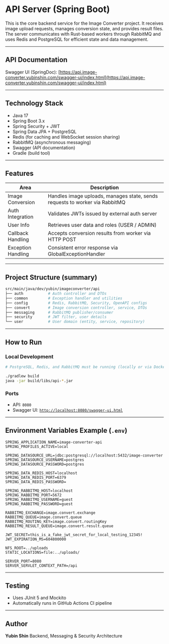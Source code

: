 # API Server (Spring Boot)

This is the core backend service for the Image Converter project. It receives image upload requests, manages conversion state, and provides result files. The server communicates with Rust-based workers through RabbitMQ and uses Redis and PostgreSQL for efficient state and data management.


---

## API Documentation

Swagger UI (SpringDoc):
[https://api.image-converter.yubinshin.com/swagger-ui/index.html](https://api.image-converter.yubinshin.com/swagger-ui/index.html)

---


## Technology Stack

* Java 17
* Spring Boot 3.x
* Spring Security + JWT
* Spring Data JPA + PostgreSQL
* Redis (for caching and WebSocket session sharing)
* RabbitMQ (asynchronous messaging)
* Swagger (API documentation)
* Gradle (build tool)

---

## Features

| Area               | Description                                                                 |
| ------------------ | --------------------------------------------------------------------------- |
| Image Conversion   | Handles image uploads, manages state, sends requests to worker via RabbitMQ |
| Auth Integration   | Validates JWTs issued by external auth server                               |
| User Info          | Retrieves user data and roles (USER / ADMIN)                                |
| Callback Handling  | Accepts conversion results from worker via HTTP POST                        |
| Exception Handling | Consistent error response via GlobalExceptionHandler                        |

---

## Project Structure (summary)

```bash
src/main/java/dev/yubin/imageconverter/api
├── auth           # Auth controller and DTOs
├── common         # Exception handler and utilities
├── config         # Redis, RabbitMQ, Security, OpenAPI configs
├── convert        # Image conversion controller, service, DTOs
├── messaging      # RabbitMQ publisher/consumer
├── security       # JWT filter, user details
└── user           # User domain (entity, service, repository)
```

---

## How to Run

### Local Development

```bash
# PostgreSQL, Redis, and RabbitMQ must be running (locally or via Docker)

./gradlew build
java -jar build/libs/api-*.jar
```

### Ports

* API: `8080`
* Swagger UI: [`http://localhost:8080/swagger-ui.html`](http://localhost:8080/swagger-ui.html)

---

## Environment Variables Example (`.env`)

```env
SPRING_APPLICATION_NAME=image-converter-api
SPRING_PROFILES_ACTIVE=local

SPRING_DATASOURCE_URL=jdbc:postgresql://localhost:5432/image-converter
SPRING_DATASOURCE_USERNAME=postgres
SPRING_DATASOURCE_PASSWORD=postgres

SPRING_DATA_REDIS_HOST=localhost
SPRING_DATA_REDIS_PORT=6379
SPRING_DATA_REDIS_PASSWORD=

SPRING_RABBITMQ_HOST=localhost
SPRING_RABBITMQ_PORT=5672
SPRING_RABBITMQ_USERNAME=guest
SPRING_RABBITMQ_PASSWORD=guest

RABBITMQ_EXCHANGE=image.convert.exchange
RABBITMQ_QUEUE=image.convert.queue
RABBITMQ_ROUTING_KEY=image.convert.routingKey
RABBITMQ_RESULT_QUEUE=image.convert.result.queue

JWT_SECRET=this_is_a_fake_jwt_secret_for_local_testing_12345!
JWT_EXPIRATION_MS=604800000

NFS_ROOT=../uploads
STATIC_LOCATIONS=file:../uploads/

SERVER_PORT=8080
SERVER_SERVLET_CONTEXT_PATH=/api
```

---

## Testing

* Uses JUnit 5 and Mockito
* Automatically runs in GitHub Actions CI pipeline

---

## Author

**Yubin Shin**
Backend, Messaging & Security Architecture
